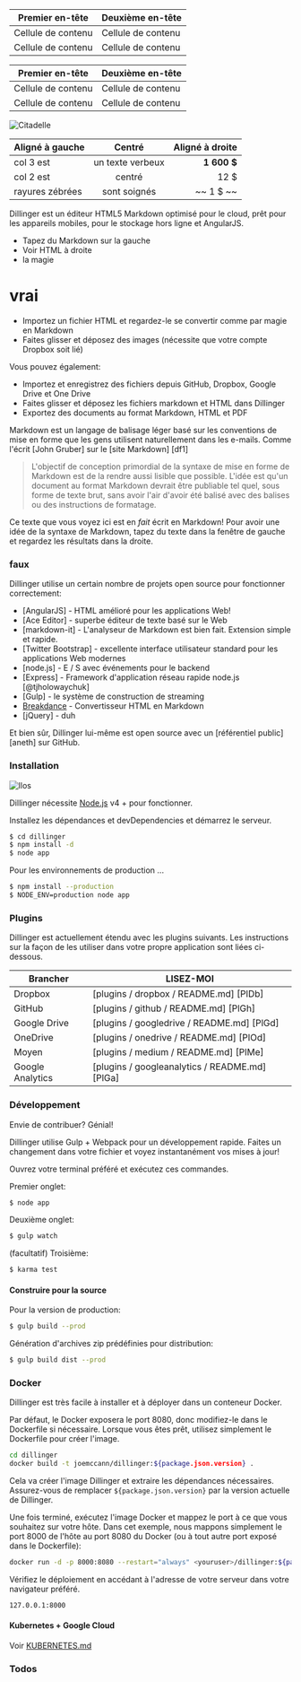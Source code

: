 Premier en-tête | Deuxième en-tête
--- | ---
Cellule de contenu | Cellule de contenu
Cellule de contenu | Cellule de contenu

Premier en-tête | Deuxième en-tête
--- | ---
Cellule de contenu | Cellule de contenu
Cellule de contenu | Cellule de contenu

![Citadelle](https://vignette.wikia.nocookie.net/masseffect/images/d/d7/MassEffect2Citadel.jpg/revision/latest?cb=20100721191415)

Aligné à gauche | Centré | Aligné à droite
:-- | :-: | --:
col 3 est | un texte verbeux | **1 600 $**
col 2 est | centré | 12 $
rayures zébrées | sont soignés | ~~ 1 $ ~~

Dillinger est un éditeur HTML5 Markdown optimisé pour le cloud, prêt pour les appareils mobiles, pour le stockage hors ligne et AngularJS.

- Tapez du Markdown sur la gauche
- Voir HTML à droite
- la magie

# vrai

- Importez un fichier HTML et regardez-le se convertir comme par magie en Markdown
- Faites glisser et déposez des images (nécessite que votre compte Dropbox soit lié)

Vous pouvez également:

- Importez et enregistrez des fichiers depuis GitHub, Dropbox, Google Drive et One Drive
- Faites glisser et déposez les fichiers markdown et HTML dans Dillinger
- Exportez des documents au format Markdown, HTML et PDF

Markdown est un langage de balisage léger basé sur les conventions de mise en forme que les gens utilisent naturellement dans les e-mails. Comme l'écrit [John Gruber] sur le [site Markdown] [df1]

> L'objectif de conception primordial de la syntaxe de mise en forme de Markdown est de la rendre aussi lisible que possible. L'idée est qu'un document au format Markdown devrait être publiable tel quel, sous forme de texte brut, sans avoir l'air d'avoir été balisé avec des balises ou des instructions de formatage.

Ce texte que vous voyez ici est en *fait* écrit en Markdown! Pour avoir une idée de la syntaxe de Markdown, tapez du texte dans la fenêtre de gauche et regardez les résultats dans la droite.

### faux

Dillinger utilise un certain nombre de projets open source pour fonctionner correctement:

- [AngularJS] - HTML amélioré pour les applications Web!
- [Ace Editor] - superbe éditeur de texte basé sur le Web
- [markdown-it] - L'analyseur de Markdown est bien fait. Extension simple et rapide.
- [Twitter Bootstrap] - excellente interface utilisateur standard pour les applications Web modernes
- [node.js] - E / S avec événements pour le backend
- [Express] - Framework d'application réseau rapide node.js [@tjholowaychuk]
- [Gulp] - le système de construction de streaming
- [Breakdance](https://breakdance.github.io/breakdance/) - Convertisseur HTML en Markdown
- [jQuery] - duh

Et bien sûr, Dillinger lui-même est open source avec un [référentiel public] [aneth] sur GitHub.

### Installation

![Ilos](https://lh3.googleusercontent.com/proxy/DDV8a7sLIWurhJtW8Ego9bq-JlwpfFFoR0tkLJQKKYXEXoWHB6ZUP5jGKD2VcYt3z1QVsgcn6L3GoU1ns8m9fvi3U51GzddA70ZUMHgzHvjl4-i7YOJY9cShBPrfjUhMQhxaJ97WFBp612XmjMXVGypfGkiBarN4PWxhiHkiYYNW7HGbtTpOcyt9GQ4Q23C2noxLTWFXZMcQZhRpQA_qzu2n6_H6CPViBnhSHpEl4JZAPaGCSJqgZg)

Dillinger nécessite [Node.js](https://nodejs.org/) v4 + pour fonctionner.

Installez les dépendances et devDependencies et démarrez le serveur.

```sh
$ cd dillinger
$ npm install -d
$ node app
```

Pour les environnements de production ...

```sh
$ npm install --production
$ NODE_ENV=production node app
```

### Plugins

Dillinger est actuellement étendu avec les plugins suivants. Les instructions sur la façon de les utiliser dans votre propre application sont liées ci-dessous.

Brancher | LISEZ-MOI
--- | ---
Dropbox | [plugins / dropbox / README.md] [PlDb]
GitHub | [plugins / github / README.md] [PlGh]
Google Drive | [plugins / googledrive / README.md] [PlGd]
OneDrive | [plugins / onedrive / README.md] [PlOd]
Moyen | [plugins / medium / README.md] [PlMe]
Google Analytics | [plugins / googleanalytics / README.md] [PlGa]

### Développement

Envie de contribuer? Génial!

Dillinger utilise Gulp + Webpack pour un développement rapide. Faites un changement dans votre fichier et voyez instantanément vos mises à jour!

Ouvrez votre terminal préféré et exécutez ces commandes.

Premier onglet:

```sh
$ node app
```

Deuxième onglet:

```sh
$ gulp watch
```

(facultatif) Troisième:

```sh
$ karma test
```

#### Construire pour la source

Pour la version de production:

```sh
$ gulp build --prod
```

Génération d'archives zip prédéfinies pour distribution:

```sh
$ gulp build dist --prod
```

### Docker

Dillinger est très facile à installer et à déployer dans un conteneur Docker.

Par défaut, le Docker exposera le port 8080, donc modifiez-le dans le Dockerfile si nécessaire. Lorsque vous êtes prêt, utilisez simplement le Dockerfile pour créer l'image.

```sh
cd dillinger
docker build -t joemccann/dillinger:${package.json.version} .
```

Cela va créer l'image Dillinger et extraire les dépendances nécessaires. Assurez-vous de remplacer `${package.json.version}` par la version actuelle de Dillinger.

Une fois terminé, exécutez l'image Docker et mappez le port à ce que vous souhaitez sur votre hôte. Dans cet exemple, nous mappons simplement le port 8000 de l'hôte au port 8080 du Docker (ou à tout autre port exposé dans le Dockerfile):

```sh
docker run -d -p 8000:8080 --restart="always" <youruser>/dillinger:${package.json.version}
```

Vérifiez le déploiement en accédant à l'adresse de votre serveur dans votre navigateur préféré.

```sh
127.0.0.1:8000
```

#### Kubernetes + Google Cloud

Voir [KUBERNETES.md](https://github.com/joemccann/dillinger/blob/master/KUBERNETES.md)

### Todos
